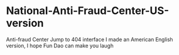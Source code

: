 # National-Anti-Fraud-Center-US-version

Anti-fraud Center Jump to 404 interface I made an American English version, I hope Fun Dao can make you laugh
